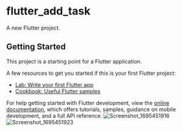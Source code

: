 # flutter_add_task

A new Flutter project.

## Getting Started

This project is a starting point for a Flutter application.

A few resources to get you started if this is your first Flutter project:

- [Lab: Write your first Flutter app](https://docs.flutter.dev/get-started/codelab)
- [Cookbook: Useful Flutter samples](https://docs.flutter.dev/cookbook)

For help getting started with Flutter development, view the
[online documentation](https://docs.flutter.dev/), which offers tutorials,
samples, guidance on mobile development, and a full API reference.
![Screenshot_1695451916](https://github.com/ASContributor/flutter_add_task/assets/43782542/3c1e1adc-591c-4ee7-bd5d-eee2911571a1)
![Screenshot_1695451923](https://github.com/ASContributor/flutter_add_task/assets/43782542/1861970b-9c71-4226-a855-08ee0b64ea0b)




